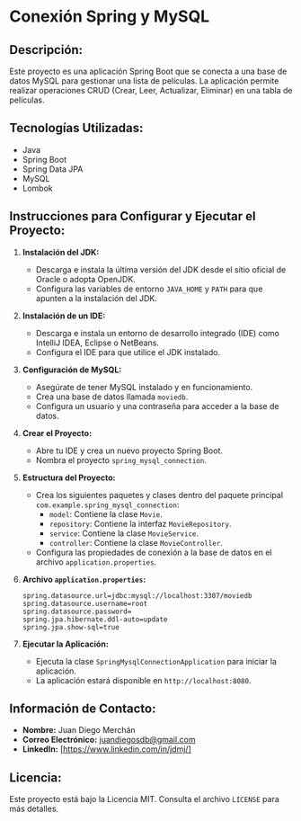 # Conexión Spring y MySQL

## Descripción:
Este proyecto es una aplicación Spring Boot que se conecta a una base de datos MySQL para gestionar una lista de películas. La aplicación permite realizar operaciones CRUD (Crear, Leer, Actualizar, Eliminar) en una tabla de películas.

## Tecnologías Utilizadas:
- Java
- Spring Boot
- Spring Data JPA
- MySQL
- Lombok

## Instrucciones para Configurar y Ejecutar el Proyecto:

1. **Instalación del JDK:**
    - Descarga e instala la última versión del JDK desde el sitio oficial de Oracle o adopta OpenJDK.
    - Configura las variables de entorno `JAVA_HOME` y `PATH` para que apunten a la instalación del JDK.

2. **Instalación de un IDE:**
    - Descarga e instala un entorno de desarrollo integrado (IDE) como IntelliJ IDEA, Eclipse o NetBeans.
    - Configura el IDE para que utilice el JDK instalado.

3. **Configuración de MySQL:**
    - Asegúrate de tener MySQL instalado y en funcionamiento.
    - Crea una base de datos llamada `moviedb`.
    - Configura un usuario y una contraseña para acceder a la base de datos.

4. **Crear el Proyecto:**
    - Abre tu IDE y crea un nuevo proyecto Spring Boot.
    - Nombra el proyecto `spring_mysql_connection`.

5. **Estructura del Proyecto:**
    - Crea los siguientes paquetes y clases dentro del paquete principal `com.example.spring_mysql_connection`:
        - `model`: Contiene la clase `Movie`.
        - `repository`: Contiene la interfaz `MovieRepository`.
        - `service`: Contiene la clase `MovieService`.
        - `controller`: Contiene la clase `MovieController`.
    - Configura las propiedades de conexión a la base de datos en el archivo `application.properties`.

6. **Archivo `application.properties`:**
   ```properties
   spring.datasource.url=jdbc:mysql://localhost:3307/moviedb
   spring.datasource.username=root
   spring.datasource.password=
   spring.jpa.hibernate.ddl-auto=update
   spring.jpa.show-sql=true
   ```

7. **Ejecutar la Aplicación:**
    - Ejecuta la clase `SpringMysqlConnectionApplication` para iniciar la aplicación.
    - La aplicación estará disponible en `http://localhost:8080`.


## Información de Contacto:
- **Nombre:** Juan Diego Merchán
- **Correo Electrónico:** juandiegosdb@gmail.com
- **LinkedIn:** [https://www.linkedin.com/in/jdmj/]


## Licencia:
Este proyecto está bajo la Licencia MIT. Consulta el archivo `LICENSE` para más detalles.
